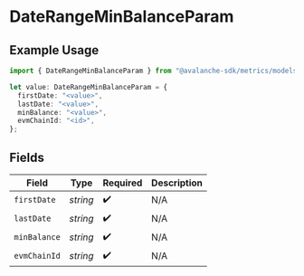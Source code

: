 # DateRangeMinBalanceParam

## Example Usage

```typescript
import { DateRangeMinBalanceParam } from "@avalanche-sdk/metrics/models/components";

let value: DateRangeMinBalanceParam = {
  firstDate: "<value>",
  lastDate: "<value>",
  minBalance: "<value>",
  evmChainId: "<id>",
};
```

## Fields

| Field              | Type               | Required           | Description        |
| ------------------ | ------------------ | ------------------ | ------------------ |
| `firstDate`        | *string*           | :heavy_check_mark: | N/A                |
| `lastDate`         | *string*           | :heavy_check_mark: | N/A                |
| `minBalance`       | *string*           | :heavy_check_mark: | N/A                |
| `evmChainId`       | *string*           | :heavy_check_mark: | N/A                |